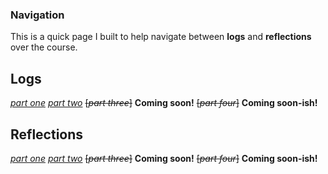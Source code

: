 ### Navigation

This is a quick page I built to help navigate between **logs** and **reflections** over the course. 

## Logs

[*part one*](https://github.com/galahaut/dhmaterial/blob/main/part-one/log.md)
[*part two*](https://github.com/galahaut/dhmaterial/blob/main/part-two/log.md)
~~[*part three*]~~ **Coming soon!**
~~[*part four*]~~ **Coming soon-ish!**

## Reflections
[*part one*](https://github.com/galahaut/dhmaterial/blob/main/part-one/reflection.md)
[*part two*](https://github.com/galahaut/dhmaterial/blob/main/part-two/reflection.md)
~~[*part three*]~~ **Coming soon!**
~~[*part four*]~~ **Coming soon-ish!**

